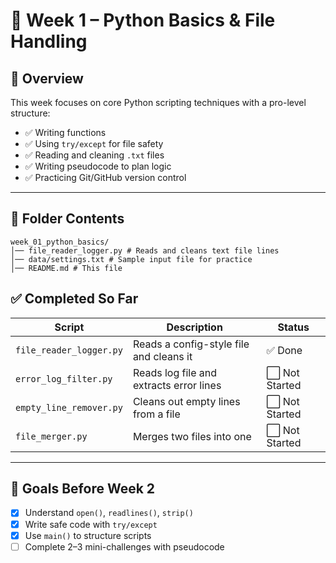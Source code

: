 # 🐍 Week 1 – Python Basics & File Handling

## 📌 Overview
This week focuses on core Python scripting techniques with a pro-level structure:

- ✅ Writing functions
- ✅ Using `try/except` for file safety
- ✅ Reading and cleaning `.txt` files
- ✅ Writing pseudocode to plan logic
- ✅ Practicing Git/GitHub version control

---

## 📂 Folder Contents
```
week_01_python_basics/ 
│── file_reader_logger.py # Reads and cleans text file lines 
│── data/settings.txt # Sample input file for practice 
│── README.md # This file
```

## ✅ Completed So Far

| Script                | Description                              | Status |
|-----------------------|------------------------------------------|--------|
| `file_reader_logger.py` | Reads a config-style file and cleans it | ✅ Done |
| `error_log_filter.py` | Reads log file and extracts error lines  | ⬜ Not Started |
| `empty_line_remover.py` | Cleans out empty lines from a file      | ⬜ Not Started |
| `file_merger.py`        | Merges two files into one               | ⬜ Not Started |

---

## 📅 Goals Before Week 2
- [x] Understand `open()`, `readlines()`, `strip()`
- [x] Write safe code with `try/except`
- [x] Use `main()` to structure scripts
- [ ] Complete 2–3 mini-challenges with pseudocode